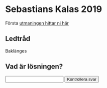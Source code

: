# Sebastians Kalas 2019
Första [utmaningen hittar ni här](http://maps.google.com/maps?q=57.7141994,11.9025116) 

## Ledtråd
Baklänges

## Vad är lösningen?
<div id="q">
    <input id="a" data-expect="blaze,blace,blase" type="text" />
    <button id="sub">Kontrollera svar</button>
    <a id="link" style="display: none;" href="https://archevel.github.io/kalas2019/q2">Till nasta!</a>
</div>

